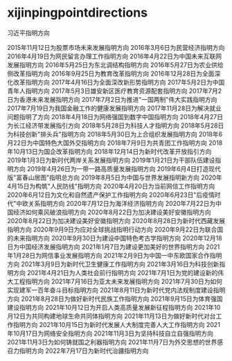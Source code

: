 # xijinpingpointdirections
习近平指明方向

2015年11月12日为股票市场未来发展指明方向
2016年3月6日为民营经济指明方向
2016年4月19日为网民留言办理工作指明方向
2016年4月22日为中国未来互联网发展指明方向
2016年5月25日为东北调结构指明方向
2016年5月27日为农业供给侧改革指明方向
2016年9月25日为教育改革指明方向
2016年12月28日为全面深化改革指明方向
2017年4月16日为全面深改新形势指明方向
2017年5月2日为中国青年人指明方向
2017年5月3日雄安新区医疗教育资源配套指明方向
2017年7月2日为香港未来发展指明方向
2017年7月2日为推进"一国两制"伟大实践指明方向
2017年7月19日为我国金融工作的健康发展指明方向
2017年11月28日为解决就业问题指明了方向
2018年4月18日为网络强国到数字中国指明方向
2018年4月27日为长江经济带发展指引方向
2018年5月28日为科技人才指明方向
2018年5月28日为科技创新"排头兵"指明方向
2018年5月30日为上合组织发展指明方向
2018年6月22日为中国特色大国外交指明方向
2018年7月9日为共青团工作指明方向
2018年10月13日为国企改革指明方向
2018年12月14日为新时代改革开放指引方向
2019年1月3日为新时代两岸关系发展指明方向
2019年1月21日为干部队伍建设指明方向
2019年4月26日为一带一路高质量发展指明方向
2019年6月4日打造现代版"富春山居图"指明总方向
2019年8月5日为中国与世界发展指明新方向
2020年4月15日为构筑"人民防线"指明方向
2020年4月20日为当前网信工作指明方向
2020年6月12日为文化和自然遗产保护工作指明方向
2020年6月23日"后疫情时代"中欧关系指明方向
2020年7月12日为海洋经济指明方向
2020年7月22日为中国经济如何乘风破浪指明方向
2020年8月22日为加决建设美好安徽指明方向
2020年8月22日为加决建设美好安徽指明方向
2020年8月28日为新时代西藏发展指明方向
2020年9月9日为应对全球挑战指明行动方向
2020年9月22日为联合国的未来指明方向
2020年9月30日为建设中国特色考古学指明方向
2020年12月18日为中国经济发展指明方向
2021年1月7日为建设更加美好的世界指明方向
2021年1月28日为网信事业发展指明方向
2021年2月9日为中国一中东欧国家合作指明方向
2021年3月9日为新时代卫生健康工作指明方向
2021年3月16日为科技创新指明方向
2021年4月21日为人类社会前行指明方向
2021年7月1日为党的建设新的伟大工程指明方向
2021年7月16日为亚太未来发展指明方向
2021年7月30日为如何实现建军一百年奋斗目标指明方向
2021年8月11日为新时代党内法规制度建设指明方向
2021年8月28日为做好新时代民族工作指明方向
2021年9月15日为体育强国建设指明方向
2021年10月12日为开启人类高质量发展新征程指明方向
2021年10月12日为共同构建地球生命共同体指明方向
2021年11月13日为做好新时代对台工作指明方向
2021年10月15日为新时代发展人大制度完善人大工作指明方向
2021年10月17日为网络安全指明方向
2021年11月3日为坚持科技自立自强指明方向
2021年11月3日为如何铸就国之利器指明方向
2021年11月7日为外交思想的世界感召力指明方向
2022年7月17日为新时代治疆指明方向
